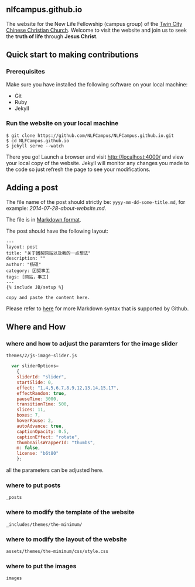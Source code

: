 ## nlfcampus.github.io

The website for the New Life Fellowship (campus group) of the
[Twin City Chinese Christian Church](http://www.tcccc.org/). Welcome
to visit the website and join us to seek the **truth of life** through
**Jesus Christ**.

## Quick start to making contributions 

### Prerequisites

Make sure you have installed the following software on your local
machine:
- Git
- Ruby
- Jekyll

### Run the website on your local machine

```
$ git clone https://github.com/NLFCampus/NLFCampus.github.io.git
$ cd NLFCampus.github.io
$ jekyll serve --watch
```

There you go! Launch a browser and visit <http://localhost:4000/> and view
your local copy of the website. Jekyll will monitor any changes you
made to the code so just refresh the page to see your modifications.

## Adding a post

The file name of the post should strictly be:
`yyyy-mm-dd-some-title.md`, for example:
*2014-07-28-about-website.md*.

The file is in [Markdown format](http://daringfireball.net/projects/markdown/).

The post should have the following layout:

```
---
layout: post
title: "关于团契网站以及我的一点想法"
description: ""
author: "杨硕"
category: 团契事工
tags: [网站，事工]
---
{% include JB/setup %}

copy and paste the content here.
```

Please refer to
[here](https://github.com/adam-p/markdown-here/wiki/Markdown-Cheatsheet)
for more Markdown syntax that is supported by Github.

## Where and How

### where and how to adjust the paramters for the image slider 

`themes/2/js-image-slider.js`

```javascript
  var sliderOptions=
    {
	sliderId: "slider",
	startSlide: 0,
	effect: "1,4,5,6,7,8,9,12,13,14,15,17",
	effectRandom: true,
	pauseTime: 3000,
	transitionTime: 500,
	slices: 11,
	boxes: 7,
	hoverPause: 2,
	autoAdvance: true,
	captionOpacity: 0.5,
	captionEffect: "rotate",
	thumbnailsWrapperId: "thumbs",
	m: false,
	license: "b6t80"
    };
```

all the parameters can be adjusted here.

### where to put posts

`_posts`

### where to modify the template of the website

`_includes/themes/the-minimum/`

### where to modify the layout of the website

`assets/themes/the-minimum/css/style.css`

### where to put the images

`images`
